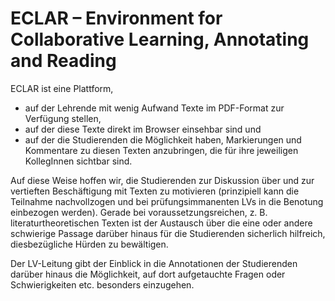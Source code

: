 # ECLAR – Environment for Collaborative Learning, Annotating and Reading

ECLAR ist eine Plattform,

* auf der Lehrende mit wenig Aufwand Texte im PDF-Format zur Verfügung stellen,
* auf der diese Texte direkt im Browser einsehbar sind und
* auf der die Studierenden die Möglichkeit haben, Markierungen und Kommentare zu diesen Texten anzubringen, die für ihre jeweiligen KollegInnen sichtbar sind.

Auf diese Weise hoffen wir, die Studierenden zur Diskussion über und zur vertieften Beschäftigung mit Texten zu motivieren (prinzipiell kann die Teilnahme nachvollzogen und bei prüfungsimmanenten LVs in die Benotung einbezogen werden). Gerade bei voraussetzungsreichen, z. B. literaturtheoretischen Texten ist der Austausch über die eine oder andere schwierige Passage darüber hinaus für die Studierenden sicherlich hilfreich, diesbezügliche Hürden zu bewältigen.

Der LV-Leitung gibt der Einblick in die Annotationen der Studierenden darüber hinaus die Möglichkeit, auf dort aufgetauchte Fragen oder Schwierigkeiten etc. besonders einzugehen.
